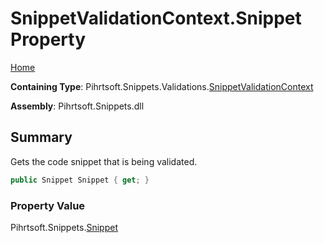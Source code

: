 # SnippetValidationContext\.Snippet Property

[Home](../../../../../README.md)

**Containing Type**: Pihrtsoft\.Snippets\.Validations\.[SnippetValidationContext](../README.md)

**Assembly**: Pihrtsoft\.Snippets\.dll

## Summary

Gets the code snippet that is being validated\.

```csharp
public Snippet Snippet { get; }
```

### Property Value

Pihrtsoft\.Snippets\.[Snippet](../../../Snippet/README.md)


